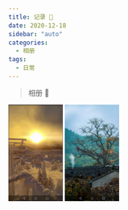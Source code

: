 ```yaml
---
title: 记录 🎄
date: 2020-12-18
sidebar: "auto"
categories:
  - 相册
tags:
  - 日常
---
```


> 相册 🎄

<img src="/生活轨迹/1.jpeg" style="width:108px;height:192px;" class="medium-zoom"/>

<img src="/生活轨迹/2.jpeg" style="width:108px;height:192px;" class="medium-zoom"/>
